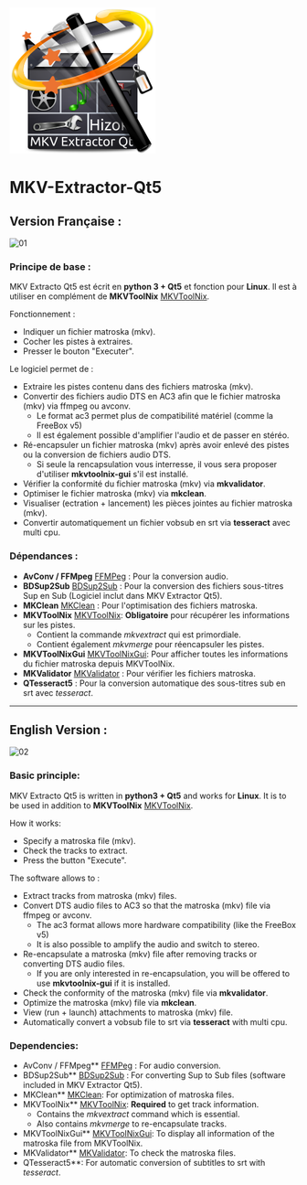 ![icon](icons/mkv-extractor-qt5.png)
# MKV-Extractor-Qt5

## Version Française :

![01](https://user-images.githubusercontent.com/48289933/138563147-9bf32ec0-674f-4fb1-88b2-377d43b9e5de.png)


### Principe de base :
MKV Extracto Qt5 est écrit en **python 3 + Qt5** et fonction pour **Linux**.
Il est à utiliser en complément de **MKVToolNix** [MKVToolNix](https://mkvtoolnix.download/index.html).

Fonctionnement :
 - Indiquer un fichier matroska (mkv).
 - Cocher les pistes à extraires.
 - Presser le bouton "Executer".

Le logiciel permet de :
 - Extraire les pistes contenu dans des fichiers matroska (mkv).
 - Convertir des fichiers audio DTS en AC3 afin que le fichier matroska (mkv) via ffmpeg ou avconv.
   - Le format ac3 permet plus de compatibilité matériel (comme la FreeBox v5)
   - Il est également possible d'amplifier l'audio et de passer en stéréo.
 - Ré-encapsuler un fichier matroska (mkv) après avoir enlevé des pistes ou la conversion de fichiers audio DTS.
   - Si seule la rencapsulation vous interresse, il vous sera proposer d'utiliser **mkvtoolnix-gui** s'il est installé.
 - Vérifier la conformité du fichier matroska (mkv) via **mkvalidator**.
 - Optimiser le fichier matroska (mkv) via **mkclean**.
 - Visualiser (ectration + lancement) les pièces jointes au fichier matroska (mkv).
 - Convertir automatiquement un fichier vobsub en srt via **tesseract** avec multi cpu.


### Dépendances :
 - **AvConv / FFMpeg** [FFMPeg](https://ffmpeg.org/) : Pour la conversion audio.
 - **BDSup2Sub** [BDSup2Sub](https://github.com/mjuhasz/BDSup2Sub) : Pour la conversion des fichiers sous-titres Sup en Sub (Logiciel inclut dans MKV Extractor Qt5).
 - **MKClean** [MKClean](https://matroska.org/downloads/mkclean.html) : Pour l'optimisation des fichiers matroska.
 - **MKVToolNix** [MKVToolNix](https://mkvtoolnix.download/index.html): **Obligatoire** pour récupérer les informations sur les pistes.
   - Contient la commande _mkvextract_ qui est primordiale.
   - Contient également _mkvmerge_ pour réencapsuler les pistes.
 - **MKVToolNixGui** [MKVToolNixGui](https://mkvtoolnix.download/index.html): Pour afficher toutes les informations du fichier matroska depuis MKVToolNix.
 - **MKValidator** [MKValidator](https://matroska.org/downloads/mkvalidator.html) : Pour vérifier les fichiers matroska.
 - **QTesseract5** : Pour la conversion automatique des sous-titres sub en srt avec _tesseract_.


*** ***

## English Version :

![02](https://user-images.githubusercontent.com/48289933/138563203-081bf6b5-61d9-49bf-9d32-52494414c5b1.png)


### Basic principle:
MKV Extracto Qt5 is written in **python3 + Qt5** and works for **Linux**.
It is to be used in addition to **MKVToolNix** [MKVToolNix](https://mkvtoolnix.download/index.html).

How it works:
 - Specify a matroska file (mkv).
 - Check the tracks to extract.
 - Press the button "Execute".

The software allows to :
 - Extract tracks from matroska (mkv) files.
 - Convert DTS audio files to AC3 so that the matroska (mkv) file via ffmpeg or avconv.
   - The ac3 format allows more hardware compatibility (like the FreeBox v5)
   - It is also possible to amplify the audio and switch to stereo.
 - Re-encapsulate a matroska (mkv) file after removing tracks or converting DTS audio files.
   - If you are only interested in re-encapsulation, you will be offered to use **mkvtoolnix-gui** if it is installed.
 - Check the conformity of the matroska (mkv) file via **mkvalidator**.
 - Optimize the matroska (mkv) file via **mkclean**.
 - View (run + launch) attachments to matroska (mkv) file.
 - Automatically convert a vobsub file to srt via **tesseract** with multi cpu.


### Dependencies:
 - AvConv / FFMpeg** [FFMPeg](https://ffmpeg.org/) : For audio conversion.
 - BDSup2Sub** [BDSup2Sub](https://github.com/mjuhasz/BDSup2Sub) : For converting Sup to Sub files (software included in MKV Extractor Qt5).
 - MKClean** [MKClean](https://matroska.org/downloads/mkclean.html): For optimization of matroska files.
 - MKVToolNix** [MKVToolNix](https://mkvtoolnix.download/index.html): **Required** to get track information.
   - Contains the _mkvextract_ command which is essential.
   - Also contains _mkvmerge_ to re-encapsulate tracks.
 - MKVToolNixGui** [MKVToolNixGui](https://mkvtoolnix.download/index.html): To display all information of the matroska file from MKVToolNix.
 - MKValidator** [MKValidator](https://matroska.org/downloads/mkvalidator.html): To check the matroska files.
 - QTesseract5**: For automatic conversion of subtitles to srt with _tesseract_.
